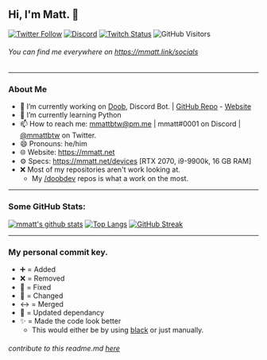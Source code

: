 ## Hi, I'm Matt. 👋

[![Twitter Follow](https://img.shields.io/twitter/follow/mmattbtw?color=%231A90D9&label=Twitter&logo=Twitter&logoColor=White&style=flat-square)](https://twitter.com/mmattbtw)
[![Discord](https://img.shields.io/discord/702352937980133386.svg?label=&logo=discord&logoColor=ffffff&color=7389D8&labelColor=6A7EC2&style=flat-square)](https://discord.gg/hgQTTU7)
[![Twitch Status](https://img.shields.io/twitch/status/mmattbtw?style=flat-square)](https://twitch.tv/mmattbtw)
![GitHub Visitors](https://visitor-badge.glitch.me/badge?page_id=mmattbtw.mmattbtw?style=flat-square)
###### You can find me everywhere on https://mmatt.link/socials
-----------------------------------------------------------------------

### About Me
- 🔭 I’m currently working on [Doob](http://github.com/doobdev/doob), Discord Bot. | [GitHub Repo](https://github.com/doobdev/doob) - [Website](https://doobbot.com)
- 🌱 I’m currently learning Python
- 📫 How to reach me: [mmattbtw@pm.me](mailto:mmattbtw@pm.me) | mmatt#0001 on Discord | [@mmattbtw](https://twitter.com/messages/476840933-476840933?recipient_id=476840933&text=Hello!) on Twitter.
- 😄 Pronouns: he/him
- 🌐 Website: https://mmatt.net 
- ⚙  Specs: https://mmatt.net/devices [RTX 2070, i9-9900k, 16 GB RAM]
- ❌ Most of my repositories aren't work looking at.
  - My [/doobdev](https://github.com/doobdev) repos is what a work on the most.

-----------------------------------------------------------------------

### Some GitHub Stats:
[![mmatt's github stats](https://github-readme-stats.vercel.app/api?username=mmattbtw&show_icons=true&include_all_commits=true&theme=algolia)](https://github.com/anuraghazra/github-readme-stats) [![Top Langs](https://github-readme-stats.vercel.app/api/top-langs/?username=mmattbtw&hide=javascript&theme=algolia)](https://github.com/anuraghazra/github-readme-stats)
[![GitHub Streak](https://github-readme-streak-stats.herokuapp.com?user=mmattbtw&theme=dark&hide_border=true)](https://git.io/streak-stats)

-----------------------------------------------------------------------

### My personal commit key.
  - ➕  = Added
  - ❌ = Removed
  - 🔧 = Fixed
  - 🔀 = Changed
  - ↔ = Merged
  - 🔼 = Updated dependancy
  - ✨ = Made the code look better
    - This would either be by using [black](https://github.com/psf/black) or just manually.

###### *contribute to this readme.md [here](https://github.com/mmattbtw/mmattbtw)*
